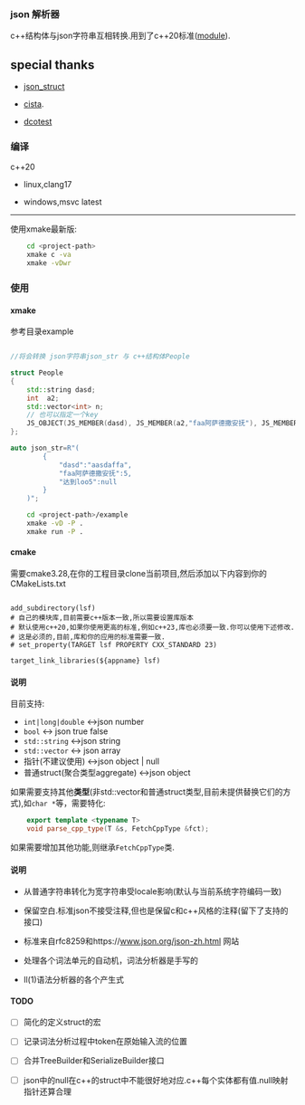 ### json 解析器

c++结构体与json字符串互相转换.用到了c++20标准([module](https://en.cppreference.com/w/cpp/language/modules)).

## special thanks

- [json_struct](https://github.com/jorgen/json_struct)

- [cista](https://github.com/felixguendling/cista).

- [dcotest](https://github.com/onqtam/doctest)

### 编译

c++20

- linux,clang17

- windows,msvc latest

---

使用xmake最新版:

```bash
    cd <project-path>
    xmake c -va 
    xmake -vDwr
```
### 使用
#### xmake

参考目录example

```cpp

//将会转换 json字符串json_str 与 c++结构体People

struct People
{
    std::string dasd;
    int  a2;
    std::vector<int> n;
    // 也可以指定一个key
    JS_OBJECT(JS_MEMBER(dasd), JS_MEMBER(a2,"faa阿萨德撒安抚"), JS_MEMBER(n, "达到loo5"));
};

auto json_str=R"(
        {
            "dasd":"aasdaffa",
            "faa阿萨德撒安抚":5,
            "达到loo5":null
        }
    )";

```

```bash
    cd <project-path>/example
    xmake -vD -P .
    xmake run -P .
```

#### cmake

需要cmake3.28,在你的工程目录clone当前项目,然后添加以下内容到你的CMakeLists.txt

```text

add_subdirectory(lsf)
# 自己的模块库,目前需要c++版本一致,所以需要设置库版本
# 默认使用c++20,如果你使用更高的标准,例如c++23,库也必须要一致.你可以使用下述修改.
# 这是必须的,目前,库和你的应用的标准需要一致.
# set_property(TARGET lsf PROPERTY CXX_STANDARD 23)

target_link_libraries(${appname} lsf)

```
#### 说明 ####

目前支持:

* `int|long|double`  <->json number
* `bool`   <-> json true false
* `std::string`   <->json string
* `std::vector`  <-> json array
* 指针(不建议使用) <->json object | null
* 普通struct(聚合类型aggregate)  <->json object

如果需要支持其他**类型**(非std::vector和普通struct类型,目前未提供替换它们的方式),如`char *`等，需要特化:

```cpp
    export template <typename T>
    void parse_cpp_type(T &s, FetchCppType &fct);
```

如果需要增加其他功能,则继承`FetchCppType`类.

#### 说明 ####

- 从普通字符串转化为宽字符串受locale影响(默认与当前系统字符编码一致)

- 保留空白.标准json不接受注释,但也是保留c和c++风格的注释(留下了支持的接口)

- 标准来自rfc8259和https://www.json.org/json-zh.html 网站

- 处理各个词法单元的自动机，词法分析器是手写的

- ll(1)语法分析器的各个产生式

#### TODO

- [ ] 简化的定义struct的宏

- [ ] 记录词法分析过程中token在原始输入流的位置

- [ ] 合并TreeBuilder和SerializeBuilder接口

- [ ] json中的null在c++的struct中不能很好地对应.c++每个实体都有值.null映射指针还算合理